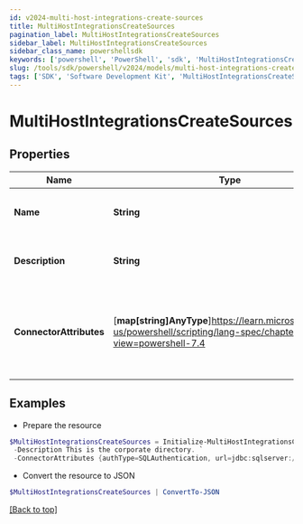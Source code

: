 ```yaml
---
id: v2024-multi-host-integrations-create-sources
title: MultiHostIntegrationsCreateSources
pagination_label: MultiHostIntegrationsCreateSources
sidebar_label: MultiHostIntegrationsCreateSources
sidebar_class_name: powershellsdk
keywords: ['powershell', 'PowerShell', 'sdk', 'MultiHostIntegrationsCreateSources', 'V2024MultiHostIntegrationsCreateSources'] 
slug: /tools/sdk/powershell/v2024/models/multi-host-integrations-create-sources
tags: ['SDK', 'Software Development Kit', 'MultiHostIntegrationsCreateSources', 'V2024MultiHostIntegrationsCreateSources']
---
```



# MultiHostIntegrationsCreateSources

## Properties

Name | Type | Description | Notes
------------ | ------------- | ------------- | -------------
**Name** | **String** | Source's human-readable name. | [required]
**Description** | **String** | Source's human-readable description. | [optional] 
**ConnectorAttributes** | [**map[string]AnyType**]https://learn.microsoft.com/en-us/powershell/scripting/lang-spec/chapter-04?view=powershell-7.4 | Connector specific configuration. This configuration will differ from type to type. | [optional] 

## Examples

- Prepare the resource
```powershell
$MultiHostIntegrationsCreateSources = Initialize-MultiHostIntegrationsCreateSources  -Name My Source `
 -Description This is the corporate directory. `
 -ConnectorAttributes {authType=SQLAuthentication, url=jdbc:sqlserver://178.18.41.118:1433, user=username, driverClass=com.microsoft.sqlserver.jdbc.SQLServerDriver, maxSourcesPerAggGroup=10, maxAllowedSources=300}
```

- Convert the resource to JSON
```powershell
$MultiHostIntegrationsCreateSources | ConvertTo-JSON
```


[[Back to top]](#) 

